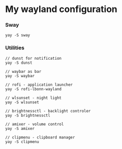# My wayland configuration

### Sway 
```
yay -S sway
```

### Utilities
```
// dunst for notification
yay -S dunst 

// waybar as bar
yay -S waybar

// rofi - application launcher
yay -S rofi-lbonn-wayland

// wlsunset - night light
yay -S wlsunset

// brightnessctl - backlight controler
yay -S brightnessctl

// amixer - volume control
yay -S amixer

// clipmenu - clipboard manager
yay -S clipmenu
